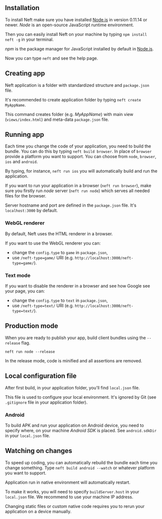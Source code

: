 ## Installation

To install Neft make sure you have installed [Node.js](https://nodejs.org/) in version 0.11.14 or newer.
*Node* is an open-source JavaScript runtime environment.

Then you can easily install Neft on your machine by typing `npm install neft -g` in your terminal.

*npm* is the package manager for JavaScript installed by default in [Node.js](https://nodejs.org/).

Now you can type `neft` and see the help page.

## Creating app

Neft application is a folder with standardized structure and `package.json` file.

It's recommended to create application folder by typing `neft create MyAppName`.

This command creates folder (e.g. *MyAppName*) with main view (`views/index.html`) and meta-data `package.json` file.

## Running app

Each time you change the code of your application, you need to build the bundle.
You can do this by typing `neft build browser`.
In place of `browser` provide a platform you want to support. You can choose from `node`, `browser`, `ios` and `android`.

By typing, for instance, `neft run ios` you will automatically build and run the application.

If you want to run your application in a browser (`neft run browser`), make sure you firstly run *node* server (`neft run node`) which serves all needed files for the browser.

Server hostname and port are defined in the `package.json` file. It's `localhost:3000` by default.

### WebGL renderer

By default, Neft uses the HTML renderer in a browser.

If you want to use the WebGL renderer you can:
- change the `config.type` to `game` in `package.json`,
- use `/neft-type=game/` URI (e.g. `http://localhost:3000/neft-type=game/`).

### Text mode

If you want to disable the renderer in a browser and see how Google see your page, you can:
- change the `config.type` to `text` in `package.json`,
- use `/neft-type=text/` URI (e.g. `http://localhost:3000/neft-type=text/`).

## Production mode

When you are ready to publish your app, build client bundles using the `--release` flag.

```
neft run node --release
```

In the release mode, code is minified and all assertions are removed.

## Local configuration file

After first build, in your application folder, you'll find `local.json` file.

This file is used to configure your local environment. It's ignored by Git (see `.gitignore` file in your application folder).

### Android

To build APK and run your application on Android device, you need to specify where, on your machine *Android SDK* is placed. See `android.sdkDir` in your `local.json` file.

## Watching on changes

To speed up coding, you can automatically rebuild the bundle each time you change something. Type `neft build android --watch` or whatever platform you want to support.

Application run in native environment will automatically restart.

To make it works, you will need to specify `buildServer.host` in your `local.json` file. We recommend to use your machine IP address.

Changing static files or custom native code requires you to rerun your application on a device manually.